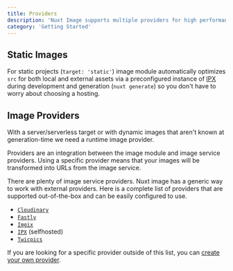 ```yaml
---
title: Providers
description: 'Nuxt Image supports multiple providers for high performances.'
category: 'Getting Started'
---
```


## Static Images

For static projects (`target: 'static'`) image module automatically optimizes `src` for both local and external assets via a preconfigured instance of [IPX](/providers/ipx) during development and generation (`nuxt generate`) so you don't have to worry about choosing a hosting.

## Image Providers

With a server/serverless target or with dynamic images that aren't known at generation-time we need a runtime image provider.

Providers are an integration between the image module and image service providers. Using a specific provider means that your images will be transformed into URLs from the image service.

There are plenty of image service providers. Nuxt image has a generic way to work with external providers. Here is a complete list of providers that are supported out-of-the-box and can be easily configured to use.

- [`Cloudinary`](/providers/cloudinary)
- [`Fastly`](/providers/fastly)
- [`Imgix`](/providers/imgix)
- [`IPX`](/providers/ipx) (selfhosted)
- [`Twicpics`](/providers/twicpics)

If you are looking for a specific provider outside of this list, you can [create your own provider](/advanced/custom-provider).
